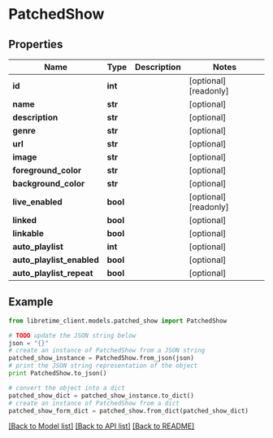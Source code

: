 # PatchedShow


## Properties
Name | Type | Description | Notes
------------ | ------------- | ------------- | -------------
**id** | **int** |  | [optional] [readonly] 
**name** | **str** |  | [optional] 
**description** | **str** |  | [optional] 
**genre** | **str** |  | [optional] 
**url** | **str** |  | [optional] 
**image** | **str** |  | [optional] 
**foreground_color** | **str** |  | [optional] 
**background_color** | **str** |  | [optional] 
**live_enabled** | **bool** |  | [optional] [readonly] 
**linked** | **bool** |  | [optional] 
**linkable** | **bool** |  | [optional] 
**auto_playlist** | **int** |  | [optional] 
**auto_playlist_enabled** | **bool** |  | [optional] 
**auto_playlist_repeat** | **bool** |  | [optional] 

## Example

```python
from libretime_client.models.patched_show import PatchedShow

# TODO update the JSON string below
json = "{}"
# create an instance of PatchedShow from a JSON string
patched_show_instance = PatchedShow.from_json(json)
# print the JSON string representation of the object
print PatchedShow.to_json()

# convert the object into a dict
patched_show_dict = patched_show_instance.to_dict()
# create an instance of PatchedShow from a dict
patched_show_form_dict = patched_show.from_dict(patched_show_dict)
```
[[Back to Model list]](../README.md#documentation-for-models) [[Back to API list]](../README.md#documentation-for-api-endpoints) [[Back to README]](../README.md)


